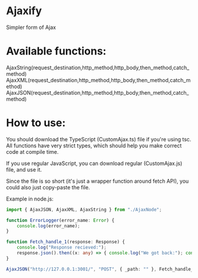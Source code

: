 # Ajaxify
Simpler form of Ajax

# Available functions:
AjaxString(request_destination,http_method,http_body,then_method,catch_method)
AjaxXML(request_destination,http_method,http_body,then_method,catch_method)
AjaxJSON(request_destination,http_method,http_body,then_method,catch_method)

# How to use:

You should download the TypeScript (CustomAjax.ts) file if you're using tsc. All functions have very strict types, which should help you make correct code at compile time.

If you use regular JavaScript, you can download regular (CustomAjax.js) file, and use it.

Since the file is so short (it's just a wrapper function around fetch API), you could also just copy-paste the file.


Example in node.js:

```ts
import { AjaxJSON, AjaxXML, AjaxString } from "./AjaxNode";

function ErrorLogger(error_name: Error) {
    console.log(error_name);
}

function Fetch_handle_1(response: Response) {
    console.log("Response recieved:");
    response.json().then((x: any) => { console.log("We got back:"); console.log(x) });
}

AjaxJSON("http://127.0.0.1:3001/", "POST", { _path: "" }, Fetch_handle_1, ErrorLogger);
```
